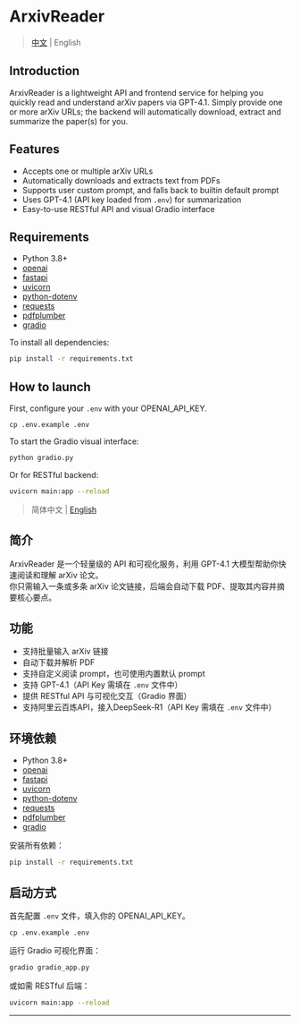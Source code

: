 # ArxivReader

> [中文](#简介) | English

## Introduction

ArxivReader is a lightweight API and frontend service for helping you quickly read and understand arXiv papers via GPT-4.1.
Simply provide one or more arXiv URLs; the backend will automatically download, extract and summarize the paper(s) for you.

## Features

- Accepts one or multiple arXiv URLs
- Automatically downloads and extracts text from PDFs
- Supports user custom prompt, and falls back to builtin default prompt
- Uses GPT-4.1 (API key loaded from `.env`) for summarization
- Easy-to-use RESTful API and visual Gradio interface

## Requirements

- Python 3.8+
- [openai](https://pypi.org/project/openai/)
- [fastapi](https://fastapi.tiangolo.com/)
- [uvicorn](https://www.uvicorn.org/)
- [python-dotenv](https://pypi.org/project/python-dotenv/)
- [requests](https://pypi.org/project/requests/)
- [pdfplumber](https://pypi.org/project/pdfplumber/)
- [gradio](https://gradio.app/)

To install all dependencies:

```bash
pip install -r requirements.txt
```

## How to launch

First, configure your `.env` with your OPENAI_API_KEY.
```
cp .env.example .env
```

To start the Gradio visual interface:

```bash
python gradio.py
```

Or for RESTful backend:

```bash
uvicorn main:app --reload
```




> 简体中文 | [English](#english)

## 简介

ArxivReader 是一个轻量级的 API 和可视化服务，利用 GPT-4.1 大模型帮助你快速阅读和理解 arXiv 论文。  
你只需输入一条或多条 arXiv 论文链接，后端会自动下载 PDF、提取其内容并摘要核心要点。

## 功能

- 支持批量输入 arXiv 链接
- 自动下载并解析 PDF
- 支持自定义阅读 prompt，也可使用内置默认 prompt
- 支持 GPT-4.1（API Key 需填在 `.env` 文件中）
- 提供 RESTful API 与可视化交互（Gradio 界面）
- 支持阿里云百炼API，接入DeepSeek-R1（API Key 需填在 `.env` 文件中）

## 环境依赖

- Python 3.8+
- [openai](https://pypi.org/project/openai/)
- [fastapi](https://fastapi.tiangolo.com/)
- [uvicorn](https://www.uvicorn.org/)
- [python-dotenv](https://pypi.org/project/python-dotenv/)
- [requests](https://pypi.org/project/requests/)
- [pdfplumber](https://pypi.org/project/pdfplumber/)
- [gradio](https://gradio.app/)

安装所有依赖：

```bash
pip install -r requirements.txt
```

## 启动方式

首先配置 `.env` 文件，填入你的 OPENAI_API_KEY。
```
cp .env.example .env
```

运行 Gradio 可视化界面：

```bash
gradio gradio_app.py
```

或如需 RESTful 后端：

```bash
uvicorn main:app --reload
```

---


